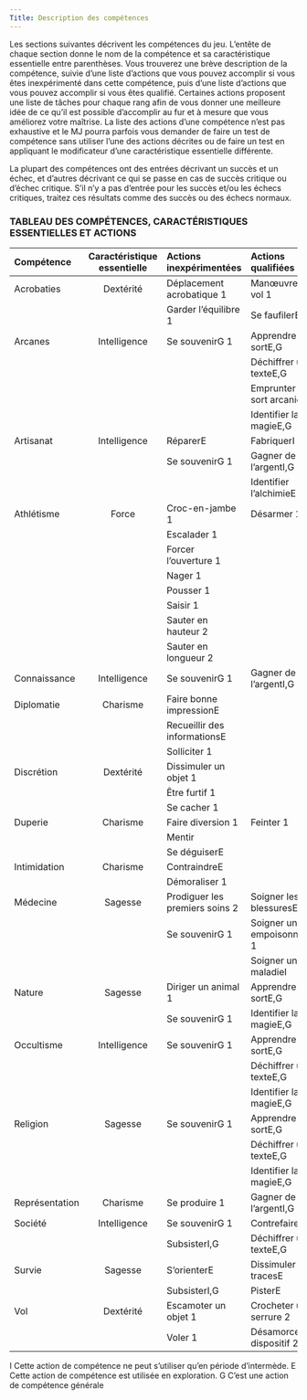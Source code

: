 ```yaml
---
Title: Description des compétences
---
```

Les sections suivantes décrivent les compétences du jeu. L’entête de chaque section donne le nom de la compétence et sa caractéristique essentielle entre parenthèses. Vous trouverez une brève description de la compétence, suivie d’une liste d’actions que vous pouvez accomplir si vous êtes inexpérimenté dans cette compétence, puis d’une liste d’actions que vous pouvez accomplir si vous êtes qualifié. Certaines actions proposent une liste de tâches pour chaque rang afin de vous donner une meilleure idée de ce qu’il est possible d’accomplir au fur et à mesure que vous améliorez votre maîtrise. La liste des actions d’une compétence n’est pas exhaustive et le MJ pourra parfois vous 
demander de faire un test de compétence sans utiliser l’une des actions décrites ou de faire un test en appliquant le modificateur d’une caractéristique essentielle différente.

La plupart des compétences ont des entrées décrivant un succès et un échec, et d’autres décrivant ce qui se passe en cas de succès critique ou d’échec critique. S’il n’y a pas d’entrée pour les succès et/ou les échecs critiques, traitez ces résultats comme des succès ou des échecs normaux.

### TABLEAU DES COMPÉTENCES, CARACTÉRISTIQUES ESSENTIELLES ET ACTIONS
| Compétence | Caractéristique essentielle | Actions inexpérimentées | Actions qualifiées |
|:-----------|:---------------------------:|:------------------------|:-------------------|
| Acrobaties |  Dextérité | Déplacement acrobatique 1 | Manœuvrer en vol 1
|    |   | Garder l’équilibre 1 | Se faufilerE
| Arcanes | Intelligence | Se souvenirG 1 | Apprendre un sortE,G
| | | | Déchiffrer un texteE,G
| | | | Emprunter un sort arcaniqueE
| | | | Identifier la magieE,G
| Artisanat | Intelligence | RéparerE | FabriquerI
| | | Se souvenirG 1 | Gagner de l’argentI,G
| | | | Identifier l’alchimieE
| Athlétisme | Force | Croc-en-jambe 1 | Désarmer 1
| | | Escalader 1
| | | Forcer l’ouverture 1
| | | Nager 1
| | | Pousser 1
| | | Saisir 1
| | | Sauter en hauteur 2
| | | Sauter en longueur 2
| Connaissance | Intelligence | Se souvenirG 1 | Gagner de l’argentI,G
| Diplomatie | Charisme | Faire bonne impressionE
| | | Recueillir des informationsE
| | | Solliciter 1
| Discrétion | Dextérité | Dissimuler un objet 1
| | | Être furtif 1
| | | Se cacher 1
| Duperie | Charisme | Faire diversion 1 | Feinter 1
| | | Mentir
| | | Se déguiserE
| Intimidation | Charisme | ContraindreE
| | | Démoraliser 1
| Médecine | Sagesse | Prodiguer les premiers soins 2 | Soigner les blessuresE
| | | Se souvenirG 1 | Soigner un empoisonnement 1
| | | | Soigner une maladieI
| Nature | Sagesse | Diriger un animal 1 | Apprendre un sortE,G
| | | Se souvenirG 1 | Identifier la magieE,G
| Occultisme | Intelligence | Se souvenirG 1 | Apprendre un sortE,G
| | | | Déchiffrer un texteE,G
| | | | Identifier la magieE,G
| Religion | Sagesse | Se souvenirG 1 | Apprendre un sortE,G
| | | | Déchiffrer un texteE,G
| | | | Identifier la magieE,G
| Représentation |  Charisme |  Se produire 1 |  Gagner de l’argentI,G
| Société | Intelligence | Se souvenirG 1 | ContrefaireI
| | | SubsisterI,G | Déchiffrer un texteE,G
| Survie | Sagesse | S’orienterE | Dissimuler des tracesE
| | | SubsisterI,G | PisterE
| Vol | Dextérité | Escamoter un objet 1 | Crocheter une serrure 2
| | | Voler 1 | Désamorcer un dispositif 2

I Cette action de compétence ne peut s’utiliser qu’en période d’intermède.
E Cette action de compétence est utilisée en exploration.
G C’est une action de compétence générale